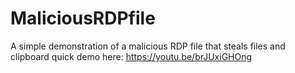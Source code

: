 # MaliciousRDPfile
A simple demonstration of a malicious RDP file that steals files and clipboard
quick demo here:
https://youtu.be/brJUxiGHOng
